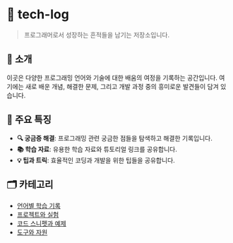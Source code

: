 # 🚀 tech-log

> 프로그래머로서 성장하는 흔적들을 남기는 저장소입니다.

## 📖 소개
이곳은 다양한 프로그래밍 언어와 기술에 대한 배움의 여정을 기록하는 공간입니다. 여기에는 새로 배운 개념, 해결한 문제, 그리고 개발 과정 중의 흥미로운 발견들이 담겨 있습니다.

## 🌟 주요 특징
- **🔍 궁금증 해결**: 프로그래밍 관련 궁금한 점들을 탐색하고 해결한 기록입니다.
- **📚 학습 자료**: 유용한 학습 자료와 튜토리얼 링크를 공유합니다.
- **💡 팁과 트릭**: 효율적인 코딩과 개발을 위한 팁들을 공유합니다.

## 🗂️ 카테고리
- [언어별 학습 기록](#)
- [프로젝트와 실험](#)
- [코드 스니펫과 예제](#)
- [도구와 자원](#)


